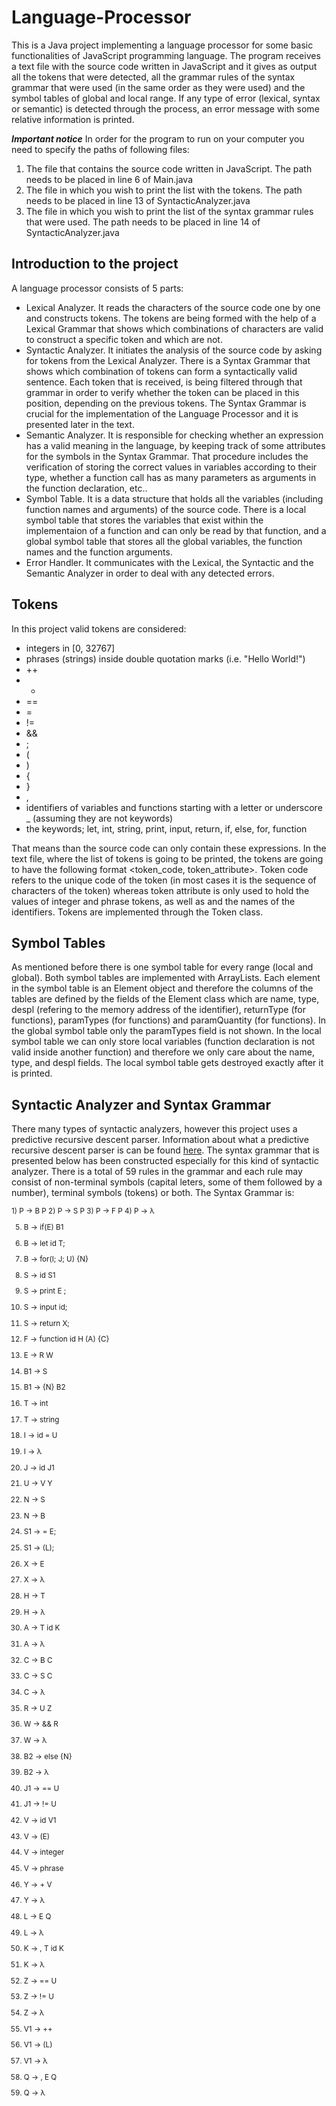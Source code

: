 # Language-Processor
This is a Java project implementing a language processor for some basic functionalities of JavaScript programming language. The program receives a text file with the source code written in JavaScript and it gives as output all the tokens that were detected, all the grammar rules of the syntax grammar that were used (in the same order as they were used) and the symbol tables of global and local range. If any type of error (lexical, syntax or semantic) is detected through the process, an error message with some relative information is printed.

***Important notice***
In order for the program to run on your computer you need to specify the paths of following files:
1. The file that contains the source code written in JavaScript. The path needs to be placed in line 6 of Main.java
2. The file in which you wish to print the list with the tokens. The path needs to be placed in line 13 of SyntacticAnalyzer.java
3. The file in which you wish to print the list of the syntax grammar rules that were used. The path needs to be placed in line 14 of SyntacticAnalyzer.java

## Introduction to the project
A language processor consists of 5 parts:
- Lexical Analyzer. It reads the characters of the source code one by one and constructs tokens. The tokens are being formed with the help of a Lexical Grammar that shows which combinations of characters are valid to construct a specific token and which are not.
- Syntactic Analyzer. It initiates the analysis of the source code by asking for tokens from the Lexical Analyzer. There is a Syntax Grammar that shows which combination of tokens can form a syntactically valid sentence. Each token that is received, is being filtered through that grammar in order to verify whether the token can be placed in this position, depending on the previous tokens. The Syntax Grammar is crucial for the implementation of the Language Processor and it is presented later in the text.
- Semantic Analyzer. It is responsible for checking whether an expression has a valid meaning in the language, by keeping track of some attributes for the symbols in the Syntax Grammar. That procedure includes the verification of storing the correct values in variables according to their type, whether a function call has as many parameters as arguments in the function declaration, etc..
- Symbol Table. It is a data structure that holds all the variables (including function names and arguments) of the source code. There is a local symbol table that stores the variables that exist within the implementaion of a function and can only be read by that function, and a global symbol table that stores all the global variables, the function names and the function arguments.
- Error Handler. It communicates with the Lexical, the Syntactic and the Semantic Analyzer in order to deal with any detected errors.

## Tokens
In this project valid tokens are considered:
- integers in [0, 32767] 
- phrases (strings) inside double quotation marks (i.e. "Hello World!")
- ++ 
- + 
- == 
- = 
- != 
- && 
- ; 
- ( 
- ) 
- { 
- } 
- ,
- identifiers of variables and functions starting with a letter or underscore _ (assuming they are not keywords) 
- the keywords; let, int, string, print, input, return, if, else, for, function

That means than the source code can only contain these expressions. In the text file, where the list of tokens is going to be printed, the tokens are going to have the following format <token_code, token_attribute>. Token code refers to the unique code of the token (in most cases it is the sequence of characters of the token) whereas token attribute is only used to hold the values of integer and phrase tokens, as well as and the names of the identifiers. Tokens are implemented through the Token class.

## Symbol Tables
As mentioned before there is one symbol table for every range (local and global). Both symbol tables are implemented with ArrayLists. Each element in the symbol table is an Element object and therefore the columns of the tables are defined by the fields of the Element class which are name, type, despl (refering to the memory address of the identifier), returnType (for functions), paramTypes (for functions) and paramQuantity (for functions). In the global symbol table only the paramTypes field is not shown. In the local symbol table we can only store local variables (function declaration is not valid inside another function) and therefore we only care about the name, type, and despl fields. The local symbol table gets destroyed exactly after it is printed.

## Syntactic Analyzer and Syntax Grammar
There many types of syntactic analyzers, however this project uses a predictive recursive descent parser. Information about what a predictive recursive descent parser is can be found [here](https://www.tutorialspoint.com/compiler_design/compiler_design_top_down_parser.htm). The syntax grammar that is presented below has been constructed especially for this kind of syntactic analyzer. There is a total of 59 rules in the grammar and each rule may consist of non-terminal symbols (capital leters, some of them followed by a number), terminal symbols (tokens) or both. The Syntax Grammar is:

<sub>
1) P -> B P                          
2) P -> S P
3) P -> F P
4) P -> λ

5) B -> if(E) B1
6) B -> let id T;
7) B -> for(I; J; U) {N}

8) S -> id S1
9) S -> print E ;
10) S -> input id;
11) S -> return X;

12) F -> function id H (A) {C}

13) E -> R W 
 
14) B1 -> S
15) B1 -> {N} B2

16) T -> int
17) T -> string

18) I -> id = U
19) I -> λ

20) J -> id J1

21) U -> V Y

22) N -> S
23) N -> B

24) S1 -> = E;
25) S1 -> (L);

26) X -> E
27) X -> λ

28) H -> T
29) H -> λ

30) A -> T id K
31) A -> λ

32) C -> B C
33) C -> S C
34) C -> λ

35) R -> U Z

36) W -> && R
37) W -> λ

38) B2 -> else {N}
39) B2 -> λ

40) J1 -> == U
41) J1 -> != U

42) V -> id V1
43) V -> (E)
44) V -> integer
45) V -> phrase

46) Y -> + V
47) Y -> λ

48) L -> E Q
49) L -> λ

50) K -> , T id K
51) K -> λ

52) Z -> == U
53) Z -> != U
54) Z -> λ

55) V1 -> ++
56) V1 -> (L)
57) V1 -> λ

58) Q -> , E Q
59) Q -> λ
</sub>
